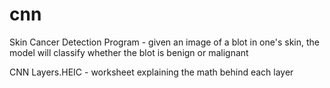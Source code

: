 # cnn
 
Skin Cancer Detection Program - given an image of a blot in one's skin, the model will classify whether the blot is benign or malignant

CNN Layers.HEIC - worksheet explaining the math behind each layer
